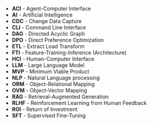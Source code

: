 - **ACI** - Agent-Computer Interface
- **AI** - Artificial Intelligence
- **CDC** - Change Data Capture
- **CLI** - Command Line Interface
- **DAG** - Directed Acyclic Graph
- **DPO** - Direct Preference Optimization
- **ETL** - Extract Load Transform
- **FTI** - Feature-Training-Inference (Architecture)
- **HCI** - Human-Computer Interface
- **LLM** - Large Language Model
- **MVP** - Minimum Viable Product
- **NLP** - Natural Language processing
- **ORM** - Object-Relational Mapping
- **OVM** - Object-Vector Mapping
- **RAG** - Retrieval-Augmented Generation
- **RLHF** - Reinforcement Learning from Human Feedback
- **ROI** - Return of Investment
- **SFT** - Supervised Fine-Tuning
